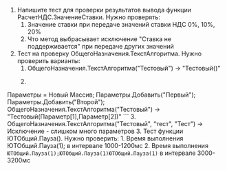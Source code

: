 1. Напишите тест для проверки результатов вывода функции РасчетНДС.ЗначениеСтавки. Нужно проверять:
	1. Значение ставки при передаче значений ставки НДС 0%, 10%, 20%
	2. Что метод выбрасывает исключение "Ставка не поддерживается" при передаче других значений
2. Тест на проверку ОбщегоНазначения.ТекстАлгоритма. Нужно проверить варианты:
	1. ОбщегоНазначения.ТекстАлгоритма("Тестовый") -> "Тестовый()"
	2. ```bsl
Параметры = Новый Массив;
	   Параметры.Добавить("Первый");
	   Параметры.Добавить("Второй");
	   ОбщегоНазначения.ТекстАлгоритма("Тестовый") -> "Тестовый(Параметр\[1],Параметр\[2])"
	   ```
	   3. ОбщегоНазначения.ТекстАлгоритма("Тестовый", "тест", "Тест") -> Исключение - слишком много параметров
3. Тест функции ЮТОбщий.Пауза(). Нужно проверить:
	1. Время выполнения ЮТОбщий.Пауза(1); в интервале 1000-1200мс
	2. Время выполнения `ЮТОбщий.Пауза(1);ЮТОбщий.Пауза(1)ЮТОбщий.Пауза(1)` в интервале 3000-3200мс
   